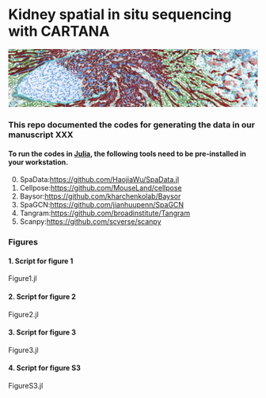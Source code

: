 # Kidney spatial in situ sequencing with CARTANA
![alt text](https://github.com/TheHumphreysLab/Spatial_analysis/blob/main/image/demo.png)
### This repo documented the codes for generating the data in our manuscript XXX
#### To run the codes in <a href="https://julialang.org">Julia</a>, the following tools need to be pre-installed in your workstation.
0. SpaData:https://github.com/HaojiaWu/SpaData.jl
1. Cellpose:https://github.com/MouseLand/cellpose
2. Baysor:https://github.com/kharchenkolab/Baysor
3. SpaGCN:https://github.com/jianhuupenn/SpaGCN
4. Tangram:https://github.com/broadinstitute/Tangram
5. Scanpy:https://github.com/scverse/scanpy

### Figures
#### 1. Script for figure 1 <br>
Figure1.jl<br>

#### 2. Script for figure 2<br>
Figure2.jl<br>

#### 3. Script for figure 3<br>
Figure3.jl<br>

#### 4. Script for figure S3<br>
FigureS3.jl<br>







